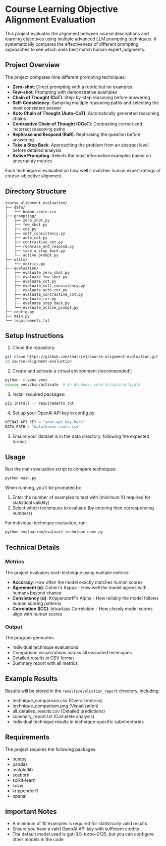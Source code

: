 # Course Learning Objective Alignment Evaluation

This project evaluates the alignment between course descriptions and learning objectives using multiple advanced LLM prompting techniques. It systematically compares the effectiveness of different prompting approaches to see which ones best match human expert judgments.

## Project Overview

The project compares nine different prompting techniques:

- **Zero-shot**: Direct prompting with a rubric but no examples
- **Few-shot**: Prompting with demonstrative examples
- **Chain of Thought (CoT)**: Step-by-step reasoning before answering
- **Self-Consistency**: Sampling multiple reasoning paths and selecting the most consistent answer
- **Auto Chain of Thought (Auto-CoT)**: Automatically generated reasoning chains
- **Contrastive Chain of Thought (CCoT)**: Contrasting correct and incorrect reasoning paths
- **Rephrase and Respond (RaR)**: Rephrasing the question before answering
- **Take a Step Back**: Approaching the problem from an abstract level before detailed analysis
- **Active Prompting**: Selects the most informative examples based on uncertainty metrics

Each technique is evaluated on how well it matches human expert ratings of course-objective alignment.

## Directory Structure

```
course_alignment_evaluation/
├── data/
│   └── human-score.csv
├── prompting/
│   ├── zero_shot.py
│   ├── few_shot.py
│   ├── cot.py
│   ├── self_consistency.py
│   ├── auto_cot.py
│   ├── contrastive_cot.py
│   ├── rephrase_and_respond.py
│   ├── take_a_step_back.py
│   └── active_prompt.py
├── utils/
│   └── metrics.py
├── evaluation/
│   ├── evaluate_zero_shot.py
│   ├── evaluate_few_shot.py
│   ├── evaluate_cot.py
│   ├── evaluate_self_consistency.py
│   ├── evaluate_auto_cot.py
│   ├── evaluate_contrastive_cot.py
│   ├── evaluate_rar.py
│   ├── evaluate_step_back.py
│   └── evaluate_active_prompt.py
├── config.py
├── main.py
└── requirements.txt
```

## Setup Instructions

1. Clone the repository:
```bash
git clone https://github.com/khatriv1/course-alignment-evaluation.git
cd course-alignment-evaluation
```

2. Create and activate a virtual environment (recommended):
```bash
python -m venv venv
source venv/bin/activate  # On Windows: venv\Scripts\activate
```

3. Install required packages:
```bash
pip install -r requirements.txt
```

4. Set up your OpenAI API key in config.py:
```python
OPENAI_API_KEY = "your-api-key-here"
DATA_PATH = "data/human-score.csv"
```

5. Ensure your dataset is in the data directory, following the expected format.

## Usage

Run the main evaluation script to compare techniques:
```bash
python main.py
```

When running, you'll be prompted to:
1. Enter the number of examples to test with (minimum 10 required for statistical validity)
2. Select which techniques to evaluate (by entering their corresponding numbers)

For individual technique evaluation, run:
```bash
python evaluation/evaluate_technique_name.py
```

## Technical Details

### Metrics
The project evaluates each technique using multiple metrics:
- **Accuracy**: How often the model exactly matches human scores
- **Agreement (κ)**: Cohen's Kappa - How well the model agrees with humans beyond chance
- **Consistency (α)**: Krippendorff's Alpha - How reliably the model follows human scoring patterns
- **Correlation (ICC)**: Intraclass Correlation - How closely model scores align with human scores
<!-- - **Off-by-One Accuracy**: How often the model is within ±1 of the human score
- **Mean Absolute Error (MAE)**: Average absolute difference between human and model scores
- **Root Mean Square Error (RMSE)**: Root mean square difference between human and model scores-->

### Output
The program generates:
- Individual technique evaluations
- Comparison visualizations across all evaluated techniques
- Detailed results in CSV format
- Summary report with all metrics

## Example Results
Results will be stored in the `results/evaluation_report` directory, including:
- technique_comparison.csv (Overall metrics)
- technique_comparison.png (Visualization)
- all_detailed_results.csv (Detailed predictions)
- summary_report.txt (Complete analysis)
- Individual technique results in technique-specific subdirectories

## Requirements
The project requires the following packages:
- numpy
- pandas
- matplotlib
- seaborn
- scikit-learn
- scipy
- krippendorff
- openai

## Important Notes
- A minimum of 10 examples is required for statistically valid results
- Ensure you have a valid OpenAI API key with sufficient credits
- The default model used is gpt-3.5-turbo-0125, but you can configure other models in the code

<!-- ## References
- Wei, J., Wang, X., Schuurmans, D., Bosma, M., Xia, F., Chi, E., Le, Q. V., & Zhou, D. (2022). Chain-of-thought prompting elicits reasoning in large language models. Advances in Neural Information Processing Systems.
- Diao, S., Wang, P., Lin, Y., & Zhang, T. (2023). Active prompting with chain-of-thought for large language models. arXiv preprint arXiv:2302.12246.
- Deng, Y., Zhang, W., Chen, Z., & Gu, Q. (2023). Rephrase and respond: Let large language models ask better questions for themselves. arXiv preprint arXiv:2311.04205.```-->

<!-- ## Citation
If you use this code in your research, please cite:

```
@software{course_alignment_evaluation,
  author = {Your Name},
  title = {Course Learning Objective Alignment Evaluation},
  url = {https://github.com/YOUR_USERNAME/course-alignment-evaluation},
  year = {2025},
}
```-->
